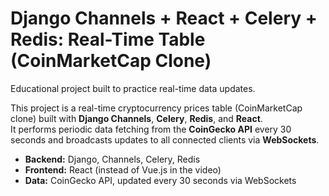 # Django Channels + React + Celery + Redis: Real-Time Table (CoinMarketCap Clone)  

Educational project built to practice real-time data updates.

This project is a real-time cryptocurrency prices table (CoinMarketCap clone) built with **Django Channels**, **Celery**, **Redis**, and **React**.  
It performs periodic data fetching from the **CoinGecko API** every 30 seconds and broadcasts updates to all connected clients via **WebSockets**.

- **Backend:** Django, Channels, Celery, Redis  
- **Frontend:** React (instead of Vue.js in the video)  
- **Data:** CoinGecko API, updated every 30 seconds via WebSockets  


